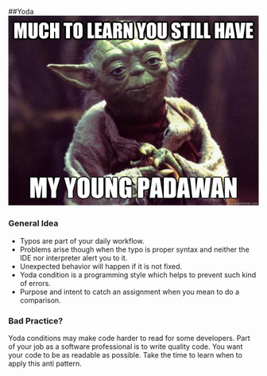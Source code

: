##Yoda
![](../images/yoda.png)
### General Idea
* Typos are part of your daily workflow.  
* Problems arise though when the typo is proper syntax and neither the IDE nor interpreter alert you to it.
* Unexpected behavior will happen if it is not fixed.
* Yoda condition is a programming style which helps to prevent such kind of errors.
* Purpose and intent to catch an assignment when you mean to do a comparison.

### Bad Practice?
Yoda conditions may make code harder to read for some developers. Part of your job as a software professional is to write quality code. You want your code to be as readable as possible.
Take the time to learn when to apply this anti pattern.